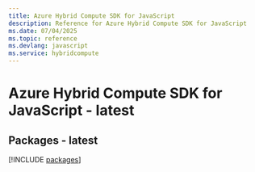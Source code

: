 ```yaml
---
title: Azure Hybrid Compute SDK for JavaScript
description: Reference for Azure Hybrid Compute SDK for JavaScript
ms.date: 07/04/2025
ms.topic: reference
ms.devlang: javascript
ms.service: hybridcompute
---
```

# Azure Hybrid Compute SDK for JavaScript - latest
## Packages - latest
[!INCLUDE [packages](hybrid-compute-index.md)]